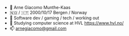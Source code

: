 - 👋 Arne Giacomo Munthe-Kaas
- 🇳🇴 / 🇮🇹 2000/10/17 Bergen / Norway
- 👀 Software dev / gaming / tech / working out
- 🌱 Studying computer science at HVL https://www.hvl.no/
- 📫 arnegiacomo@gmail.com
